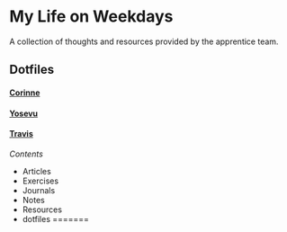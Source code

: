 # My Life on Weekdays

A collection of thoughts and resources provided by the apprentice team.


## Dotfiles

#### [Corinne](https://github.com/DevMaterial/my-life-on-weekdays/tree/master/dotfiles/corinne)

#### [Yosevu]()

#### [Travis](https://github.com/DevMaterial/.dotfiles)

_Contents_
* Articles
* Exercises
* Journals
* Notes
* Resources
* dotfiles
=======
